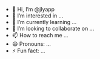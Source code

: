 - 👋 Hi, I’m @jlyapp
- 👀 I’m interested in ...
- 🌱 I’m currently learning ...
- 💞️ I’m looking to collaborate on ...
- 📫 How to reach me ...
- 😄 Pronouns: ...
- ⚡ Fun fact: ...

<!---
jlyapp/jlyapp is a ✨ special ✨ repository because its `README.md` (this file) appears on your GitHub profile.
You can click the Preview link to take a look at your changes.
--->
